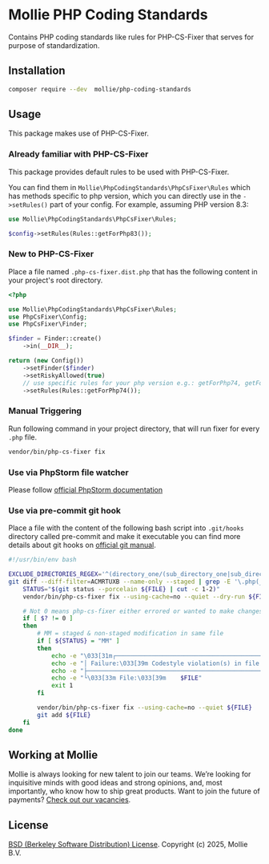 # Mollie PHP Coding Standards
Contains PHP coding standards like rules for PHP-CS-Fixer that serves for purpose of standardization.

## Installation
```bash
composer require --dev  mollie/php-coding-standards
```

## Usage
This package makes use of PHP-CS-Fixer.

### Already familiar with PHP-CS-Fixer

This package provides default rules to be used with PHP-CS-Fixer.

You can find them in `Mollie\PhpCodingStandards\PhpCsFixer\Rules` which has methods specific to php version,
which you can directly use in the `->setRules()` part of your config. For example, assuming PHP version 8.3:

```php
use Mollie\PhpCodingStandards\PhpCsFixer\Rules;

$config->setRules(Rules::getForPhp83());
``` 

### New to PHP-CS-Fixer

Place a file named `.php-cs-fixer.dist.php` that has the following content in your project's root directory.

```php
<?php 

use Mollie\PhpCodingStandards\PhpCsFixer\Rules;
use PhpCsFixer\Config;
use PhpCsFixer\Finder;

$finder = Finder::create()
    ->in(__DIR__);

return (new Config())
    ->setFinder($finder)
    ->setRiskyAllowed(true)
    // use specific rules for your php version e.g.: getForPhp74, getForPhp82, getForPhp83
    ->setRules(Rules::getForPhp74());
```

### Manual Triggering
Run following command in your project directory, that will run fixer for every `.php` file.
```bash
vendor/bin/php-cs-fixer fix
```

### Use via PhpStorm file watcher
Please follow [official PhpStorm documentation](https://www.jetbrains.com/help/phpstorm/using-php-cs-fixer.html#f21a70ca)

### Use via pre-commit git hook
Place a file with the content of the following bash script into `.git/hooks` directory called pre-commit and make it executable 
you can find more details about git hooks on [official git manual](https://git-scm.com/book/en/v2/Customizing-Git-Git-Hooks). 

```bash
#!/usr/bin/env bash

EXCLUDE_DIRECTORIES_REGEX='^(directory_one/(sub_directory_one|sub_directory_two)|directory_two)/.*'
git diff --diff-filter=ACMRTUXB --name-only --staged | grep -E '\.php(_cs\.dist)?$' | grep -vE $EXCLUDE_DIRECTORIES_REGEX |  while read FILE; do
    STATUS="$(git status --porcelain ${FILE} | cut -c 1-2)"
    vendor/bin/php-cs-fixer fix --using-cache=no --quiet --dry-run ${FILE}

    # Not 0 means php-cs-fixer either errored or wanted to make changes
    if [ $? != 0 ]
    then
        # MM = staged & non-staged modification in same file
        if [ ${STATUS} = "MM" ]
        then
            echo -e "\033[31m┌────────────────────────────────────────────────────────────────────────────────┐"
            echo -e "│ Failure:\033[39m Codestyle violation(s) in file with both staged and unstaged changes. \033[31m│"
            echo -e "├────────────────────────────────────────────────────────────────────────────────┘"
            echo -e "└\033[33m File:\033[39m    $FILE"
            exit 1
        fi

        vendor/bin/php-cs-fixer fix --using-cache=no --quiet ${FILE}
        git add ${FILE}
    fi
done
```

## Working at Mollie
Mollie is always looking for new talent to join our teams. We’re looking for inquisitive minds with good ideas and
strong opinions, and, most importantly, who know how to ship great products. Want to join the future of payments? 
[Check out our vacancies](https://jobs.mollie.com).

## License
[BSD (Berkeley Software Distribution) License](https://opensource.org/licenses/bsd-license.php).
Copyright (c) 2025, Mollie B.V.
